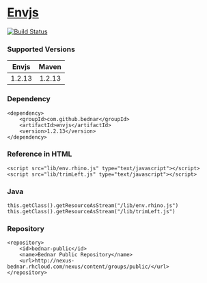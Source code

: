[Envjs](http://www.envjs.com)
====
[![Build Status](https://api.travis-ci.org/bednar/envjs.png?branch=master)](https://travis-ci.org/bednar/envjs)

### Supported Versions

|   Envjs   |   Maven   |
|:---------:|:---------:|
|   1.2.13  |   1.2.13  |


### Dependency

    <dependency>
        <groupId>com.github.bednar</groupId>
        <artifactId>envjs</artifactId>
        <version>1.2.13</version>
    </dependency>

### Reference in HTML

    <script src="lib/env.rhino.js" type="text/javascript"></script>
    <script src="lib/trimLeft.js" type="text/javascript"></script>

### Java

    this.getClass().getResourceAsStream("/lib/env.rhino.js")
    this.getClass().getResourceAsStream("/lib/trimLeft.js")

### Repository

    <repository>
        <id>bednar-public</id>
        <name>Bednar Public Repository</name>
        <url>http://nexus-bednar.rhcloud.com/nexus/content/groups/public/</url>
    </repository>
